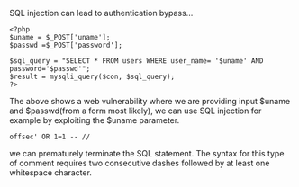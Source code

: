 SQL injection can lead to authentication bypass...

```
<?php
$uname = $_POST['uname'];
$passwd =$_POST['password'];

$sql_query = "SELECT * FROM users WHERE user_name= '$uname' AND password='$passwd'";
$result = mysqli_query($con, $sql_query);
?>
```

The above shows a web vulnerability where we are providing input $uname and $passwd(from a form most likely), we can use SQL injection for example by exploiting the $uname parameter.
```
offsec' OR 1=1 -- //
```

we can prematurely terminate the SQL statement. The syntax for this type of comment requires two consecutive dashes followed by at least one whitespace character.